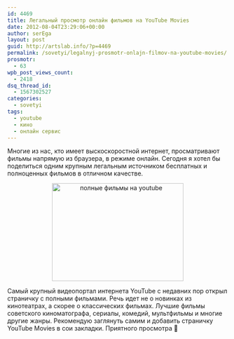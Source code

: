 ```yaml
---
id: 4469
title: Легальный просмотр онлайн фильмов на YouTube Movies
date: 2012-08-04T23:29:06+00:00
author: serEga
layout: post
guid: http://artslab.info/?p=4469
permalink: /sovetyi/legalnyj-prosmotr-onlajn-filmov-na-youtube-movies/
prosmotr:
  - 63
wpb_post_views_count:
  - 2418
dsq_thread_id:
  - 1567302527
categories:
  - sovetyi
tags:
  - youtube
  - кино
  - онлайн сервис
---
```

Многие из нас, кто имеет выскоскоростной интернет, просматривают фильмы напрямую из браузера, в режиме онлайн. Сегодня я хотел бы поделиться одним крупным легальным источником бесплатных и полноценных фильмов в отличном качестве.

<center>
  <a href="{{site.img_cdn}}/youtube_movies.jpg"><img src="{{site.img_cdn}}/youtube_movies-300x223.jpg" alt="полные фильмы на youtube" title="youtube_movies" width="300" height="223" class="aligncenter size-medium wp-image-4880" srcset="{{site.img_cdn}}/youtube_movies-300x223.jpg 300w, {{site.img_cdn}}/youtube_movies-1024x762.jpg 1024w, {{site.img_cdn}}/youtube_movies.jpg 1339w" sizes="(max-width: 300px) 100vw, 300px" /></a>
</center>

Самый крупный видеопортал интернета YouTube с недавних пор открыл страничку с полными фильмами. Речь идет не о новинках из кинотеатрах, а скорее о классических фильмах. Лучшие фильмы советского киноматографа, сериалы, комедий, мультфильмы и многие другие жанры. Рекомендую заглянуть самим и добавить страничку YouTube Movies в сои закладки. Приятного просмотра 🙂